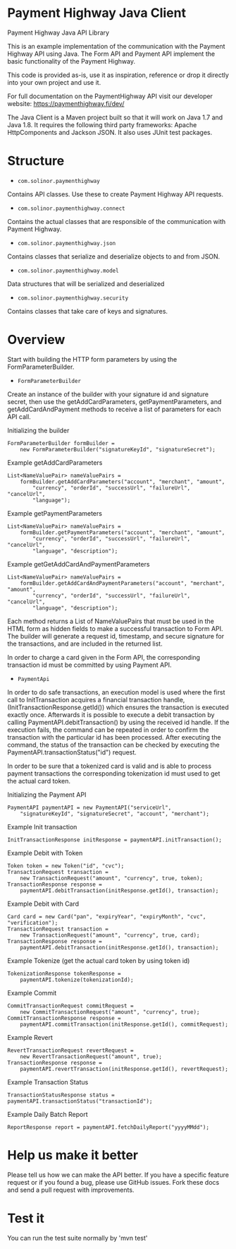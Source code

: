 # Payment Highway Java Client
Payment Highway Java API Library

This is an example implementation of the communication with the Payment Highway API using Java. The Form API and Payment API implement the basic functionality of the Payment Highway.

This code is provided as-is, use it as inspiration, reference or drop it directly into your own project and use it.

For full documentation on the PaymentHighway API visit our developer website: https://paymenthighway.fi/dev/

The Java Client is a Maven project built so that it will work on Java 1.7 and Java 1.8. It requires the following third party frameworks: Apache HttpComponents and Jackson JSON. It also uses JUnit test packages.

# Structure 

* `com.solinor.paymenthighway`

Contains API classes. Use these to create Payment Highway API requests.

* `com.solinor.paymenthighway.connect`

Contains the actual classes that are responsible of the communication with Payment Highway.

* `com.solinor.paymenthighway.json`

Contains classes that serialize and deserialize objects to and from JSON.

* `com.solinor.paymenthighway.model`

Data structures that will be serialized and deserialized

* `com.solinor.paymenthighway.security`

Contains classes that take care of keys and signatures.

# Overview

Start with building the HTTP form parameters by using the FormParameterBuilder. 

- `FormParameterBuilder`

Create an instance of the builder with your signature id and signature secret, then use the getAddCardParameters, getPaymentParameters, and getAddCardAndPayment methods to receive a list of parameters for each API call.

Initializing the builder

	FormParameterBuilder formBuilder = 
    	new FormParameterBuilder("signatureKeyId", "signatureSecret");

Example getAddCardParameters

	List<NameValuePair> nameValuePairs = 
		formBuilder.getAddCardParameters("account", "merchant", "amount",
	    	"currency", "orderId", "successUrl", "failureUrl", "cancelUrl", 
        	"language");

Example getPaymentParameters 

	List<NameValuePair> nameValuePairs = 
		formBuilder.getPaymentParameters("account", "merchant", "amount",
	    	"currency", "orderId", "successUrl", "failureUrl", "cancelUrl", 
        	"language", "description");
        	
Example getGetAddCardAndPaymentParameters

	List<NameValuePair> nameValuePairs = 
		formBuilder.getAddCardAndPaymentParameters("account", "merchant", "amount",
	    	"currency", "orderId", "successUrl", "failureUrl", "cancelUrl", 
        	"language", "description");	

Each method returns a List of NameValuePairs that must be used in the HTML form as hidden fields to make a successful transaction to Form API. The builder will generate a request id, timestamp, and secure signature for the transactions, and are included in the returned list.

In order to charge a card given in the Form API, the corresponding transaction id must be committed by using Payment API.

- `PaymentApi`

In order to do safe transactions, an execution model is used where the first call to InitTransaction acquires a financial transaction handle, (InitTransactionResponse.getId()) which ensures the transaction is executed exactly once. Afterwards it is possible to execute a debit transaction by calling PaymentAPI.debitTransaction() by using the received id handle. If the execution fails, the command can be repeated in order to confirm the transaction with the particular id has been processed. After executing the command, the status of the transaction can be checked by executing the PaymentAPI.transactionStatus("id") request. 

In order to be sure that a tokenized card is valid and is able to process payment transactions the corresponding tokenization id must used to get the actual card token. 


Initializing the Payment API

	PaymentAPI paymentAPI = new PaymentAPI("serviceUrl",
		"signatureKeyId", "signatureSecret", "account", "merchant");

Example Init transaction

	InitTransactionResponse initResponse = paymentAPI.initTransaction();
	
Example Debit with Token

	Token token = new Token("id", "cvc");
	TransactionRequest transaction = 
		new TransactionRequest("amount", "currency", true, token);
	TransactionResponse response = 
		paymentAPI.debitTransaction(initResponse.getId(), transaction);

Example Debit with Card

	Card card = new Card("pan", "expiryYear", "expiryMonth", "cvc", "verification");
	TransactionRequest transaction = 
		new TransactionRequest("amount", "currency", true, card);
	TransactionResponse response = 
		paymentAPI.debitTransaction(initResponse.getId(), transaction);
		
Example Tokenize (get the actual card token by using token id)

	TokenizationResponse tokenResponse = 
		paymentAPI.tokenize(tokenizationId);

Example Commit

	CommitTransactionRequest commitRequest = 
		new CommitTransactionRequest("amount", "currency", true);
	CommitTransactionResponse response = 
		paymentAPI.commitTransaction(initResponse.getId(), commitRequest);
	
Example Revert

	RevertTransactionRequest revertRequest = 
		new RevertTransactionRequest("amount", true);
	TransactionResponse response = 
		paymentAPI.revertTransaction(initResponse.getId(), revertRequest);

Example Transaction Status

	TransactionStatusResponse status = paymentAPI.transactionStatus("transactionId");
	
Example Daily Batch Report

	ReportResponse report = paymentAPI.fetchDailyReport("yyyyMMdd");
	

# Help us make it better

Please tell us how we can make the API better. If you have a specific feature request or if you found a bug, please use GitHub issues. Fork these docs and send a pull request with improvements.

# Test it

You can run the test suite normally by 'mvn test'

